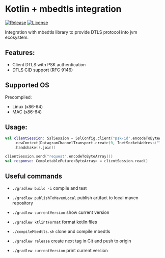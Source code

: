 Kotlin + mbedtls integration
==========================

[![Release](https://jitpack.io/v/open-coap/kotlin-mbedtls.svg)](https://jitpack.io/#open-coap/kotlin-mbedtls)
[![License](https://img.shields.io/badge/license-Apache%202.0-brightgreen.svg)](LICENSE)

Integration with mbedtls library to provide DTLS protocol into jvm ecosystem.

## Features:

- Client DTLS with PSK authentication
- DTLS CID support (RFC 9146)

## Supported OS

Precompiled:
- Linux (x86-64)
- MAC (x86-64)

## Usage:

```kotlin
val clientSession: SslSession = SslConfig.client("psk-id".encodeToByteArray(), byteArrayOf(0x01, 0x02, 0x03))
    .newContext(DatagramChannelTransport.create(0, InetSocketAddress("localhost", 5684)))
    .handshake().join()

clientSession.send("request".encodeToByteArray())
val response: CompletableFuture<ByteArray> = clientSession.read()
```

## Useful commands

- `./gradlew build -i`             compile and test
- `./gradlew publishToMavenLocal`  publish artifact to local maven repository
- `./gradlew currentVersion`       show current version
- `./gradlew ktlintFormat`         format kotlin files


- `./compileMbedtls.sh`            clone and compile mbedtls


- `./gradlew release`              create next tag in Git and push to origin
- `./gradlew currentVersion`       print current version
